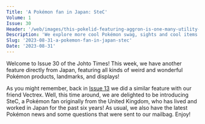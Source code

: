 ```yaml
---
Title: 'A Pokémon fan in Japan: SteC'
Volume: 1
Issue: 30
Header: '/web/images/this-pokelid-featuring-aggron-is-one-many-utility-hole-covers-found-around-japan.jpeg'
Description: 'We explore more cool Pokémon swag, sights and cool items from a fan in Japan called SteC. We also have more Pokémon news and more of your contributions from the Johto Times mailbag!'
Slug: '2023-08-31-a-pokemon-fan-in-japan-stec'
Date: '2023-08-31'
---
```

Welcome to Issue 30 of the Johto Times! This week, we have another feature directly from Japan, featuring all kinds of weird and wonderful Pokémon products, landmarks, and displays!

As you might remember, back in [Issue 13](https://johto.substack.com/p/vol1-13) we did a similar feature with our friend Vectrex. Well, this time around, we are delighted to be introducing SteC, a Pokémon fan originally from the United Kingdom, who has lived and worked in Japan for the past six years! As usual, we also have the latest Pokémon news and some questions that were sent to our mailbag. Enjoy!